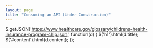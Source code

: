 ```yaml
---
layout: page
title: "Consuming an API (Under Construction)"
---
```







$.getJSON('https://www.healthcare.gov/glossary/childrens-health-insurance-program-chip.json', function(d) {
    $('h1').html(d.title);
    $('#content').html(d.content);
});
